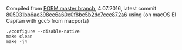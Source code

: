 Compiled from [FORM master branch](https://github.com/vermaseren/form/commits/master), 4.07.2016, latest commit [805031bb6ae398ee6a60e0f8be5b2dc7cce872a6](https://github.com/vermaseren/form/commit/805031bb6ae398ee6a60e0f8be5b2dc7cce872a6) using (on macOS El Capitan with gcc5 from macports)

```
./configure --disable-native
make clean
make -j4
```
